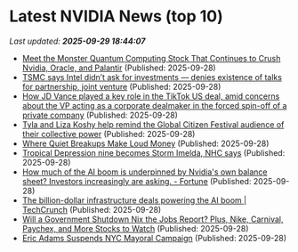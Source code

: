 # Latest NVIDIA News (top 10)
_Last updated: **2025-09-29 18:44:07**_

- [Meet the Monster Quantum Computing Stock That Continues to Crush Nvidia, Oracle, and Palantir](https://biztoc.com/x/7f03ba931f1242ea) (Published: 2025-09-28)
- [TSMC says Intel didn’t ask for investments — denies existence of talks for partnership, joint venture](https://www.tomshardware.com/tech-industry/big-tech/tsmc-says-intel-didnt-ask-for-investments-denies-existence-of-talks-for-partnership-joint-venture) (Published: 2025-09-28)
- [How JD Vance played a key role in the TikTok US deal, amid concerns about the VP acting as a corporate dealmaker in the forced spin-off of a private company](https://biztoc.com/x/f669e200519ba876) (Published: 2025-09-28)
- [Tyla and Liza Koshy help remind the Global Citizen Festival audience of their collective power](https://biztoc.com/x/4b2f69ddf3bf64fd) (Published: 2025-09-28)
- [Where Quiet Breakups Make Loud Money](https://biztoc.com/x/4df155eaad927f47) (Published: 2025-09-28)
- [Tropical Depression nine becomes Storm Imelda, NHC says](https://biztoc.com/x/7b55b4fa62ad41c2) (Published: 2025-09-28)
- [How much of the AI boom is underpinned by Nvidia's own balance sheet? Investors increasingly are asking. - Fortune](https://slashdot.org/firehose.pl?op=view&amp;id=179571822) (Published: 2025-09-28)
- [The billion-dollar infrastructure deals powering the AI boom | TechCrunch](https://techcrunch.com/2025/09/28/the-billion-dollar-infrastructure-deals-powering-the-ai-boom/) (Published: 2025-09-28)
- [Will a Government Shutdown Nix the Jobs Report? Plus, Nike, Carnival, Paychex, and More Stocks to Watch](https://biztoc.com/x/96ac9d00264a8617) (Published: 2025-09-28)
- [Eric Adams Suspends NYC Mayoral Campaign](https://biztoc.com/x/73f5c487952446fe) (Published: 2025-09-28)
